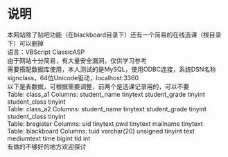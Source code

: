# 说明
本网站除了贴吧功能（在blackboard目录下）还有一个简易的在线选课（根目录下）可以删掉<br>
语言：VBScript ClassicASP<br>
由于网站十分简易，有大量安全漏洞，仅供学习参考<br>
需要搭配数据库使用，本人测试的是MySQL，使用ODBC连接，系统DSN名称signclass，64位Unicode驱动，localhost:3360<br>
以下是表数据，可根据需要调整，前两个是选课记录用的，可以不要<br>
Table: class_a1 Columns: student_name tinytext student_grade tinyint student_class tinyint<br>
Table: class_a2 Columns: student_name tinytext student_grade tinyint student_class tinyint<br>
Table: bregister Columns: uid tinytext pwd tinytext mailname tinytext<br>
Table: blackboard Columns: tuid varchar(20) unsigned tinyint text mediumtext time bigint tid int<br>
有做的不够好的地方欢迎探讨

